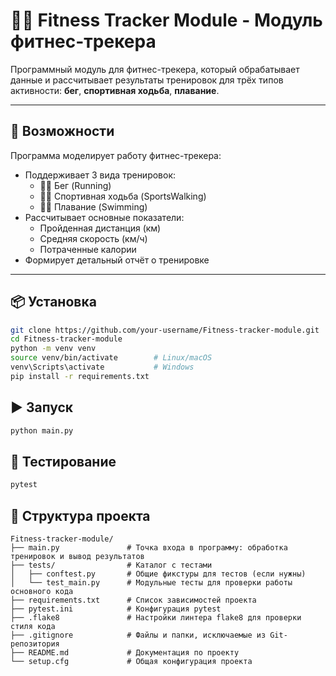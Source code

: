 # 🏃‍♂️ Fitness Tracker Module - Модуль фитнес-трекера

Программный модуль для фитнес-трекера, который обрабатывает данные и рассчитывает результаты тренировок для трёх типов активности: **бег**, **спортивная ходьба**, **плавание**.

---

## 🚀 Возможности

Программа моделирует работу фитнес-трекера:

- Поддерживает 3 вида тренировок:
  - 🏃‍♂️ Бег (Running)
  - 🚶‍♂️ Спортивная ходьба (SportsWalking)
  - 🏊‍♂️ Плавание (Swimming)
- Рассчитывает основные показатели:
  - Пройденная дистанция (км)
  - Средняя скорость (км/ч)
  - Потраченные калории
- Формирует детальный отчёт о тренировке

---

## 📦 Установка

```bash
git clone https://github.com/your-username/Fitness-tracker-module.git
cd Fitness-tracker-module
python -m venv venv
source venv/bin/activate        # Linux/macOS
venv\Scripts\activate           # Windows
pip install -r requirements.txt
```

## ▶️ Запуск

```bash
python main.py
```

## 🧪 Тестирование

```bash
pytest
```

## 📁 Структура проекта

```
Fitness-tracker-module/
├── main.py               # Точка входа в программу: обработка тренировок и вывод результатов
├── tests/                # Каталог с тестами
│   ├── conftest.py       # Общие фикстуры для тестов (если нужны)
│   └── test_main.py      # Модульные тесты для проверки работы основного кода
├── requirements.txt      # Список зависимостей проекта
├── pytest.ini            # Конфигурация pytest
├── .flake8               # Настройки линтера flake8 для проверки стиля кода
├── .gitignore            # Файлы и папки, исключаемые из Git-репозитория
├── README.md             # Документация по проекту
└── setup.cfg             # Общая конфигурация проекта
```